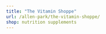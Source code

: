 ```yaml
---
title: "The Vitamin Shoppe"
url: /allen-park/the-vitamin-shoppe/
shop: nutrition supplements
---
```

